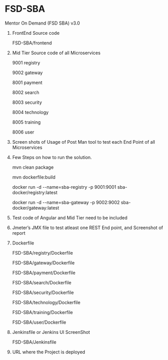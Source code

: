 # FSD-SBA
Mentor On Demand (FSD SBA) v3.0


1. FrontEnd Source code

    FSD-SBA/frontend

2. Mid Tier Source code of all Microservices

    9001    registry

    9002    gateway

    8001    payment

    8002    search

    8003    security

    8004    technology

    8005    training

    8006    user

3. Screen shots of Usage of Post Man tool to test each End Point of all Microservices
4. Few Steps on how to run the solution.

    mvn clean package

    mvn dockerfile:build
    
    docker run -d --name=sba-registry -p 9001:9001 sba-docker/registry:latest
    
    docker run -d --name=sba-gateway -p 9002:9002 sba-docker/gateway:latest

5. Test code of Angular and Mid Tier need to be included
6. Jmeter’s JMX file to test atleast one REST End point, and Screenshot of report
7. Dockerfile

    FSD-SBA/registry/Dockerfile

    FSD-SBA/gateway/Dockerfile

    FSD-SBA/payment/Dockerfile

    FSD-SBA/search/Dockerfile

    FSD-SBA/security/Dockerfile

    FSD-SBA/technology/Dockerfile

    FSD-SBA/training/Dockerfile

    FSD-SBA/user/Dockerfile

8. Jenkinsfile or Jenkins UI ScreenShot

    FSD-SBA/Jenkinsfile

9. URL where the Project is deployed

